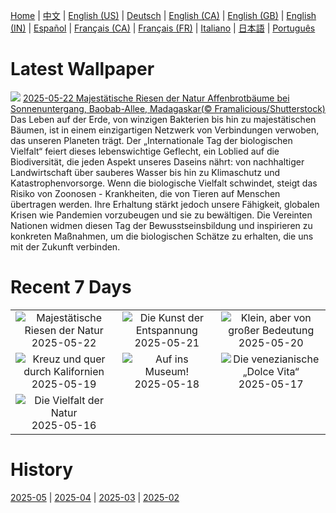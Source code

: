 [Home](../README.md) | [中文](zh-CN.md) | [English (US)](en-US.md) | [Deutsch](de-DE.md) | [English (CA)](en-CA.md) | [English (GB)](en-GB.md) | [English (IN)](en-IN.md) | [Español](es-ES.md) | [Français (CA)](fr-CA.md) | [Français (FR)](fr-FR.md) | [Italiano](it-IT.md) | [日本語](ja-JP.md) | [Português](pt-BR.md)

# Latest Wallpaper
![](https://www.bing.com/th?id=OHR.BaobabAvenue_DE-DE3139251925_UHD.jpg)
[2025-05-22 Majestätische Riesen der Natur Affenbrotbäume bei Sonnenuntergang, Baobab-Allee, Madagaskar(© Framalicious/Shutterstock)](https://www.bing.com/th?id=OHR.BaobabAvenue_DE-DE3139251925_UHD.jpg)
Das Leben auf der Erde, von winzigen Bakterien bis hin zu majestätischen Bäumen, ist in einem einzigartigen Netzwerk von Verbindungen verwoben, das unseren Planeten trägt. Der „Internationale Tag der biologischen Vielfalt“ feiert dieses lebenswichtige Geflecht, ein Loblied auf die Biodiversität, die jeden Aspekt unseres Daseins nährt: von nachhaltiger Landwirtschaft über sauberes Wasser bis hin zu Klimaschutz und Katastrophenvorsorge. Wenn die biologische Vielfalt schwindet, steigt das Risiko von Zoonosen - Krankheiten, die von Tieren auf Menschen übertragen werden. Ihre Erhaltung stärkt jedoch unsere Fähigkeit, globalen Krisen wie Pandemien vorzubeugen und sie zu bewältigen. Die Vereinten Nationen widmen diesen Tag der Bewusstseinsbildung und inspirieren zu konkreten Maßnahmen, um die biologischen Schätze zu erhalten, die uns mit der Zukunft verbinden.

# Recent 7 Days
|  |  |  |
|:---:|:---:|:---:|
| ![](https://www.bing.com/th?id=OHR.BaobabAvenue_DE-DE3139251925_400x240.jpg "Majestätische Riesen der Natur") 2025-05-22 | ![](https://www.bing.com/th?id=OHR.SongyangTeaGarden_DE-DE9062718883_400x240.jpg "Die Kunst der Entspannung") 2025-05-21 | ![](https://www.bing.com/th?id=OHR.HoneyBeeLavender_DE-DE5467752918_400x240.jpg "Klein, aber von großer Bedeutung") 2025-05-20 |
| ![](https://www.bing.com/th?id=OHR.MountHamilton_DE-DE9789117728_400x240.jpg "Kreuz und quer durch Kalifornien") 2025-05-19 | ![](https://www.bing.com/th?id=OHR.BerlinHistoryMuseum_DE-DE3052163032_400x240.jpg "Auf ins Museum!") 2025-05-18 | ![](https://www.bing.com/th?id=OHR.VeniceLagoon_DE-DE3294862125_400x240.jpg "Die venezianische „Dolce Vita“") 2025-05-17 |
| ![](https://www.bing.com/th?id=OHR.GreenMacaw_DE-DE4297947779_400x240.jpg "Die Vielfalt der Natur") 2025-05-16 |  |  |

# History
[2025-05](../archives/wallpaper/de-DE/w_2025_05.md) | [2025-04](../archives/wallpaper/de-DE/w_2025_04.md) | [2025-03](../archives/wallpaper/de-DE/w_2025_03.md) | [2025-02](../archives/wallpaper/de-DE/w_2025_02.md)
